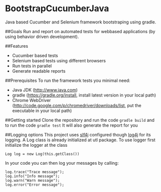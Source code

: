 # BootstrapCucumberJava
Java based Cucumber and Selenium framework bootstraping using gradle.

##Goals
Run and report on automated tests for webbased applications (by using behavior driven development).

##Features
- Cucumber based tests
- Selenium based tests using different browsers
- Run tests in parallel
- Generate readable reports

##Prerequisites
To run the framework tests you minimal need:
- Java JDK (http://www.java.com)
- gradle (https://gradle.org/install, install latest version in your local path)
- Chrome WebDriver (http://code.google.com/p/chromedriver/downloads/list, put the executable in your local path)

##Getting started
Clone the repository and run the code
```gradle build```
and to run the code
```gradle test```
It will also generate the report for you

##Logging options
This project uses [slf4j](http://www.slf4j.org/) configured though [log4j](http://logging.apache.org/log4j/) for its logging. A Log class is already initialized at utl package. To use logger
first initialize the logger at the class
```
Log log = new Log(this.getClass())
```
In your code you can then log your messages by calling:
```
log.trace("Trace message");
log.info("Info message");
log.warn("Warn message");
log.error("Error message");
```

